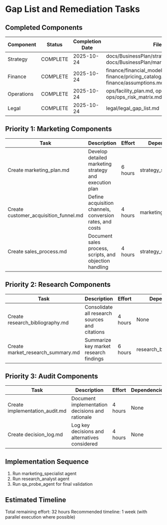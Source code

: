 # Gap List and Remediation Tasks

## Completed Components

| Component | Status | Completion Date | Files |
|-----------|--------|----------------|-------|
| Strategy | COMPLETE | 2025-10-24 | docs/BusinessPlan/strategy_summary.md, docs/BusinessPlan/market_segmentation.md |
| Finance | COMPLETE | 2025-10-24 | finance/financial_model.csv, finance/pricing_catalog.csv, finance/assumptions.md |
| Operations | COMPLETE | 2025-10-24 | ops/facility_plan.md, ops/hiring_plan.md, ops/ops_risk_matrix.md |
| Legal | COMPLETE | 2025-10-24 | legal/legal_gap_list.md |

## Priority 1: Marketing Components

| Task | Description | Effort | Dependencies | Owner |
|------|-------------|--------|--------------|-------|
| Create marketing_plan.md | Develop detailed marketing strategy and execution plan | 6 hours | strategy_summary.md | marketing_specialist |
| Create customer_acquisition_funnel.md | Define acquisition channels, conversion rates, and costs | 4 hours | marketing_plan.md | marketing_specialist |
| Create sales_process.md | Document sales process, scripts, and objection handling | 4 hours | strategy_summary.md | marketing_specialist |

## Priority 2: Research Components

| Task | Description | Effort | Dependencies | Owner |
|------|-------------|--------|--------------|-------|
| Create research_bibliography.md | Consolidate all research sources and citations | 4 hours | None | research_analyst |
| Create market_research_summary.md | Summarize key market research findings | 6 hours | research_bibliography.md | research_analyst |

## Priority 3: Audit Components

| Task | Description | Effort | Dependencies | Owner |
|------|-------------|--------|--------------|-------|
| Create implementation_audit.md | Document implementation decisions and rationale | 4 hours | None | qa_probe_agent |
| Create decision_log.md | Log key decisions and alternatives considered | 4 hours | None | qa_probe_agent |

## Implementation Sequence

1. Run marketing_specialist agent
2. Run research_analyst agent
3. Run qa_probe_agent for final validation

## Estimated Timeline

Total remaining effort: 32 hours
Recommended timeline: 1 week (with parallel execution where possible)
